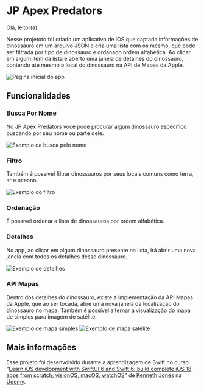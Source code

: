 # JP Apex Predators

Olá, leitor(a).

Nesse projetoto foi criado um aplicativo de iOS que captada informações de dinossauro em um arquivo JSON e cria uma lista com os mesmo, que pode ser filtrada por tipo de dinossauro e ordanado ordem alfabética. Ao clicar em algum item da lista é aberto uma janela de detalhes do dinossauro, contendo até mesmo o local do dinossauro na API de Mapas da Apple.

![Página inicial do app](https://i.imgur.com/yoOKzVX.png)

## Funcionalidades
### Busca Por Nome
No JP Apex Predators você pode procurar algum dinossauro específico buscando por seu nome ou parte dele.

![Exemplo da busca pelo nome](https://i.imgur.com/dEn7IuK.png)

### Filtro
Também é possível filtrar dinossauros por seus locais comuns como terra, ar e oceano.

![Exemplo do filtro](https://i.imgur.com/FOrCTSd.png)

### Ordenação
É possível ordenar a lista de dinossauros por ordem alfabética.

### Detalhes
No app, ao clicar em algum dinossauro presente na lista, irá abrir uma nova janela com todos os detalhes desse dinossauro.

![Exemplo de detalhes](https://i.imgur.com/odtrQpi.png)

### API Mapas
Dentro dos detalhes do dinossauro, existe a implementação da API Mapas da Apple, que ao ser tocada, abre uma nova janela da localização do dinossauro no mapa. Também é possível alternar a visualização do mapa de simples para imagem de satélite.

![Exemplo de mapa simples](https://i.imgur.com/vMJjwA1.png)
![Exemplo de mapa satélite](https://i.imgur.com/9IuCpPi.png)

## Mais informações
Esse projeto foi desenvolvido durante a aprendizagem de Swift no curso "[Learn iOS development with SwiftUI 6 and Swift 6; build complete iOS 18 apps from scratch; visionOS, macOS, watchOS](https://www.udemy.com/share/105Kw03@kFw6DmJ2pQJFi7HFbkhuVWp6qJfAYFjN1ECRsrooTkUoDcM8wtHRO0BnEjBA60RgUw==/)" de [Kenneth Jones](https://www.udemy.com/user/kennethjones12/) na [Udemy](https://www.udemy.com).